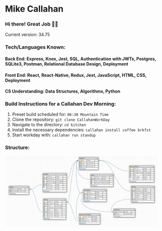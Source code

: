 # Mike Callahan
### Hi there! Great Job 👋👋


Current version: 34.75

### Tech/Languages Known:
#### Back End: Express, Knex, Jest, SQL, Authentication with JWTs, Postgres, SQLite3, Postman, Relational Database Design, Deployment
#### Front End: React, React-Native, Redux, Jest, JavaScript, HTML, CSS, Deployment
#### CS Understanding: Data Structures, Algorithms, Python


### Build Instructions for a Callahan Dev Morning:
1. Preset build scheduled for: `06:30 Mountain Time`
2. Clone the repository: `git clone CallahanWorkDay`
3. Navigate to the directory: `cd kitchen`
4. Install the necessary dependencies: `callahan install coffee brkfst`
5. Start workday with: `callahan run standup`

### Structure:
![alt text](https://github.com/Callmich/Callmich/blob/master/designs/Developer.jpg)

<!--
**Callmich/Callmich** is a ✨ _special_ ✨ repository because its `README.md` (this file) appears on your GitHub profile.

Here are some ideas to get you started:

- 🔭 I’m currently working on ...
- 🌱 I’m currently learning ...
- 👯 I’m looking to collaborate on ...
- 🤔 I’m looking for help with ...
- 💬 Ask me about ...
- 📫 How to reach me: ...
- 😄 Pronouns: ...
- ⚡ Fun fact: ...
-->
